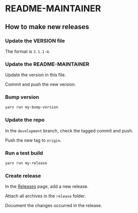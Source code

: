 # README-MAINTAINER

## How to make new releases

### Update the VERSION file

The format is `3.1.1-4`.

### Update the README-MAINTAINER

Update the version in this file.

Commit and push the new version.

### Bump version

```sh
yarn run my-bump-version
```

### Update the repo

In the `development` branch, check the tagged commit and push.

Push the new tag to `origin`.

### Run a test build

```sh
yarn run my-release
```

### Create release

In the [Releases](https://github.com/cronica-it/docusaurus-fork/releases) page, add a new release.

Attach all archives in the `release` folder.

Document the changes occurred in the release.
